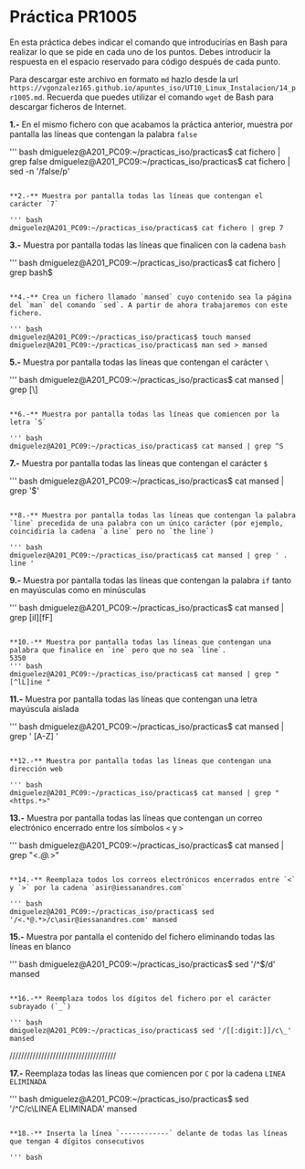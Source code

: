 # Práctica PR1005

En esta práctica debes indicar el comando que introducirías en Bash para realizar lo que se pide en cada uno de los puntos. Debes introducir la respuesta en el espacio reservado para código después de cada punto.

Para descargar este archivo en formato `md` hazlo desde la url `https://vgonzalez165.github.io/apuntes_iso/UT10_Linux_Instalacion/14_pr1005.md`. Recuerda que puedes utilizar el comando `wget` de Bash para descargar ficheros de Internet.

**1.-** En el mismo fichero con que acabamos la práctica anterior, muestra por pantalla las líneas que contengan la palabra `false`

''' bash
dmiguelez@A201_PC09:~/practicas_iso/practicas$ cat fichero | grep false
dmiguelez@A201_PC09:~/practicas_iso/practicas$ cat fichero | sed -n '/false/p'
```

**2.-** Muestra por pantalla todas las líneas que contengan el carácter `7`

''' bash
dmiguelez@A201_PC09:~/practicas_iso/practicas$ cat fichero | grep 7
```

**3.-** Muestra por pantalla todas las líneas que finalicen con la cadena `bash`

''' bash
dmiguelez@A201_PC09:~/practicas_iso/practicas$ cat fichero | grep bash$
```

**4.-** Crea un fichero llamado `mansed` cuyo contenido sea la página del `man` del comando `sed`. A partir de ahora trabajaremos con este fichero.

''' bash
dmiguelez@A201_PC09:~/practicas_iso/practicas$ touch mansed
dmiguelez@A201_PC09:~/practicas_iso/practicas$ man sed > mansed
```

**5.-** Muestra por pantalla todas las líneas que contengan el carácter `\`

''' bash
dmiguelez@A201_PC09:~/practicas_iso/practicas$ cat mansed | grep [\\]
```

**6.-** Muestra por pantalla todas las líneas que comiencen por la letra `S`

''' bash
dmiguelez@A201_PC09:~/practicas_iso/practicas$ cat mansed | grep ^S
```

**7.-** Muestra por pantalla todas las líneas que contengan el carácter `$`

''' bash
dmiguelez@A201_PC09:~/practicas_iso/practicas$ cat mansed | grep '\$'
```

**8.-** Muestra por pantalla todas las líneas que contengan la palabra `line` precedida de una palabra con un único carácter (por ejemplo, coincidiría la cadena `a line` pero no `the line`)

''' bash
dmiguelez@A201_PC09:~/practicas_iso/practicas$ cat mansed | grep ' . line '
```

**9.-** Muestra por pantalla todas las líneas que contengan la palabra `if` tanto en mayúsculas como en minúsculas

''' bash
dmiguelez@A201_PC09:~/practicas_iso/practicas$ cat mansed | grep [iI][fF] 
```

**10.-** Muestra por pantalla todas las líneas que contengan una palabra que finalice en `ine` pero que no sea `line`.
5350
''' bash
dmiguelez@A201_PC09:~/practicas_iso/practicas$ cat mansed | grep "[^lL]ine "
```

**11.-** Muestra por pantalla todas las líneas que contengan una letra mayúscula aislada

''' bash
dmiguelez@A201_PC09:~/practicas_iso/practicas$ cat mansed | grep ' [A-Z] '
```

**12.-** Muestra por pantalla todas las líneas que contengan una dirección web

''' bash
dmiguelez@A201_PC09:~/practicas_iso/practicas$ cat mansed | grep "<https.*>"
```

**13.-** Muestra por pantalla todas las líneas que contengan un correo electrónico encerrado entre los símbolos `<` y `>`

''' bash
dmiguelez@A201_PC09:~/practicas_iso/practicas$ cat mansed | grep "<.*@.*>"
```

**14.-** Reemplaza todos los correos electrónicos encerrados entre `<` y `>` por la cadena `asir@iessanandres.com`

''' bash
dmiguelez@A201_PC09:~/practicas_iso/practicas$ sed '/<.*@.*>/c\asir@iessanandres.com' mansed
```

**15.-** Muestra por pantalla el contenido del fichero eliminando todas las líneas en blanco 

''' bash
dmiguelez@A201_PC09:~/practicas_iso/practicas$ sed '/^$/d' mansed
```

**16.-** Reemplaza todos los dígitos del fichero por el carácter subrayado (`_`)

''' bash
dmiguelez@A201_PC09:~/practicas_iso/practicas$ sed '/[[:digit:]]/c\_' mansed
```

/////////////////////////////////////

**17.-** Reemplaza todas las líneas que comiencen por `C` por la cadena `LINEA ELIMINADA`

''' bash
dmiguelez@A201_PC09:~/practicas_iso/practicas$ sed '/^C/c\LINEA ELIMINADA' mansed
```

**18.-** Inserta la línea `------------` delante de todas las líneas que tengan 4 dígitos consecutivos

''' bash

```